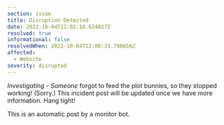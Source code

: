 ```yaml
---
section: issue
title: Disruption Detected
date: 2022-10-04T11:02:18.634827Z
resolved: true
informational: false
resolvedWhen: 2022-10-04T12:00:33.798656Z
affected:
  - Website
severity: disrupted
---
```

*Investigating* - _Someone_ forgot to feed the plot bunnies, so they stopped working! (Sorry.) This incident post will be updated once we have more information. Hang tight!

This is an automatic post by a monitor bot.
        